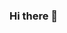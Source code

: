 ### Hi there 👋

<!--
**sherinesaber/sherinesaber** is a ✨ _special_ ✨ repository because its `README.md` (this file) appears on your GitHub profile.

Here are some ideas to get you started:

- 🔭 I’m currently working on COVID-19
- 🌱 I’m currently learning bioinformatics 
- 👯 I’m looking to collaborate on any bioinformatics project
- 💬 Ask me about Starbucks drinks!
- ⚡ Fun fact: I love cats :cat:
-->
